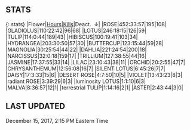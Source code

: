 
## STATS

{:.stats}
|<span class="stat_header">Flower</span>|<span class="stat_header stat_hours"><a href="https://tankpit-flowers.github.io/stats">Hours</a></span>|<span class="stat_header stat_kills"><a href="https://tankpit-flowers.github.io/stats-kills">Kills</a></span>|<span class="stat_header stat_deactivated stat_sorted">Deact. &nbsp;&darr;</span>|
|<span class="red">ROSE</span><span class="awards-container"><span class="awards-sprite a0-3"></span><span class="awards-sprite a1-1"></span><span class="awards-sprite a2-3"></span><span class="awards-sprite a3-2"></span><span class="awards-sprite a4-3"></span><span class="awards-sprite a5-2"></span><span class="awards-sprite a7-1"></span><span class="awards-sprite a8-1"></span></span>|<span class="stat stat_hours">452:33:57</span>|<span class="stat stat_kills">195</span>|<span class="stat stat_deactivated stat_sorted">108</span>|
|<span class="red">GLADIOLUS</span><span class="awards-container"><span class="awards-sprite a0-3"></span><span class="awards-sprite a2-2"></span><span class="awards-sprite a3-1"></span><span class="awards-sprite a5-3"></span></span>|<span class="stat stat_hours">110:22:42</span>|<span class="stat stat_kills">96</span>|<span class="stat stat_deactivated stat_sorted">68</span>|
|<span class="red">LOTUS</span><span class="awards-container"><span class="awards-sprite a0-3"></span><span class="awards-sprite a1-1"></span><span class="awards-sprite a2-2"></span><span class="awards-sprite a3-2"></span><span class="awards-sprite a4-3"></span><span class="awards-sprite a5-2"></span></span>|<span class="stat stat_hours">246:18:15</span>|<span class="stat stat_kills">126</span>|<span class="stat stat_deactivated stat_sorted">59</span>|
|<span class="red">TULIP</span><span class="awards-container"><span class="awards-sprite a0-3"></span><span class="awards-sprite a1-1"></span><span class="awards-sprite a2-1"></span><span class="awards-sprite a3-1"></span><span class="awards-sprite a5-1"></span><span class="awards-sprite a7-1"></span></span>|<span class="stat stat_hours">114:0:44</span>|<span class="stat stat_kills">189</span>|<span class="stat stat_deactivated stat_sorted">43</span>|
|<span class="red">HIBISCUS</span><span class="awards-container"><span class="awards-sprite a0-3"></span><span class="awards-sprite a1-1"></span><span class="awards-sprite a2-1"></span><span class="awards-sprite a3-1"></span><span class="awards-sprite a5-1"></span></span>|<span class="stat stat_hours">100:19:41</span>|<span class="stat stat_kills">103</span>|<span class="stat stat_deactivated stat_sorted">34</span>|
|<span class="red">HYDRANGEA</span><span class="awards-container"><span class="awards-sprite a0-3"></span><span class="awards-sprite a2-1"></span><span class="awards-sprite a3-2"></span><span class="awards-sprite a4-3"></span><span class="awards-sprite a5-3"></span></span>|<span class="stat stat_hours">203:30:50</span>|<span class="stat stat_kills">57</span>|<span class="stat stat_deactivated stat_sorted">30</span>|
|<span class="red">BUTTERCUP</span><span class="awards-container"><span class="awards-sprite a0-3"></span><span class="awards-sprite a2-1"></span><span class="awards-sprite a3-1"></span><span class="awards-sprite a5-2"></span></span>|<span class="stat stat_hours">123:15:44</span>|<span class="stat stat_kills">59</span>|<span class="stat stat_deactivated stat_sorted">28</span>|
|<span class="red">MAGNOLIA</span><span class="awards-container"><span class="awards-sprite a0-3"></span><span class="awards-sprite a2-1"></span><span class="awards-sprite a5-2"></span></span>|<span class="stat stat_hours">30:25:54</span>|<span class="stat stat_kills">44</span>|<span class="stat stat_deactivated stat_sorted">22</span>|
|<span class="red">DAHLIA</span><span class="awards-container"><span class="awards-sprite a0-3"></span><span class="awards-sprite a1-2"></span><span class="awards-sprite a3-2"></span><span class="awards-sprite a5-2"></span></span>|<span class="stat stat_hours">221:24:54</span>|<span class="stat stat_kills">200</span>|<span class="stat stat_deactivated stat_sorted">18</span>|
|<span class="red">NARCISSUS</span><span class="awards-container"><span class="awards-sprite a0-3"></span><span class="awards-sprite a1-1"></span><span class="awards-sprite a5-2"></span></span>|<span class="stat stat_hours">32:0:18</span>|<span class="stat stat_kills">159</span>|<span class="stat stat_deactivated stat_sorted">17</span>|
|<span class="red">TRILLIUM</span><span class="awards-container"><span class="awards-sprite a0-3"></span><span class="awards-sprite a3-1"></span><span class="awards-sprite a4-3"></span><span class="awards-sprite a5-2"></span><span class="awards-sprite a7-1"></span></span>|<span class="stat stat_hours">127:38:55</span>|<span class="stat stat_kills">44</span>|<span class="stat stat_deactivated stat_sorted">16</span>|
|<span class="red">JASMINE</span><span class="awards-container"><span class="awards-sprite a0-3"></span><span class="awards-sprite a5-1"></span></span>|<span class="stat stat_hours">17:37:55</span>|<span class="stat stat_kills">33</span>|<span class="stat stat_deactivated stat_sorted">14</span>|
|<span class="red">LILAC</span><span class="awards-container"><span class="awards-sprite a0-3"></span><span class="awards-sprite a5-2"></span></span>|<span class="stat stat_hours">23:10:43</span>|<span class="stat stat_kills">38</span>|<span class="stat stat_deactivated stat_sorted">11</span>|
|<span class="red">ORCHID</span><span class="awards-container"><span class="awards-sprite a0-3"></span></span>|<span class="stat stat_hours">20:2:55</span>|<span class="stat stat_kills">47</span>|<span class="stat stat_deactivated stat_sorted">7</span>|
|<span class="red">CHRYSANTHEMUM</span><span class="awards-container"><span class="awards-sprite a0-3"></span><span class="awards-sprite a1-1"></span><span class="awards-sprite a5-3"></span><span class="awards-sprite a7-1"></span></span>|<span class="stat stat_hours">12:56:08</span>|<span class="stat stat_kills">16</span>|<span class="stat stat_deactivated stat_sorted">7</span>|
|<span class="orange">SILENT LOTUS</span><span class="awards-container"><span class="awards-sprite a0-3"></span><span class="awards-sprite a5-2"></span></span>|<span class="stat stat_hours">6:45:26</span>|<span class="stat stat_kills">7</span>|<span class="stat stat_deactivated stat_sorted">7</span>|
|<span class="red">DAISY</span><span class="awards-container"><span class="awards-sprite a0-3"></span><span class="awards-sprite a5-2"></span></span>|<span class="stat stat_hours">17:3:33</span>|<span class="stat stat_kills">15</span>|<span class="stat stat_deactivated stat_sorted">6</span>|
|<span class="orange">DESERT ROSE</span><span class="awards-container"><span class="awards-sprite a0-3"></span><span class="awards-sprite a5-3"></span></span>|<span class="stat stat_hours">4:7:50</span>|<span class="stat stat_kills">10</span>|<span class="stat stat_deactivated stat_sorted">5</span>|
|<span class="red">VIOLET</span><span class="awards-container"><span class="awards-sprite a0-3"></span><span class="awards-sprite a5-2"></span></span>|<span class="stat stat_hours">13:43:23</span>|<span class="stat stat_kills">8</span>|<span class="stat stat_deactivated stat_sorted">3</span>|
|<span class="purple">radiant ROSE</span><span class="awards-container"><span class="awards-sprite a0-3"></span><span class="awards-sprite a5-2"></span></span>|<span class="stat stat_hours">3:39:29</span>|<span class="stat stat_kills">6</span>|<span class="stat stat_deactivated stat_sorted">3</span>|
|<span class="purple">luminosity LOTUS</span><span class="awards-container"><span class="awards-sprite a5-1"></span></span>|<span class="stat stat_hours">1:1:10</span>|<span class="stat stat_kills">6</span>|<span class="stat stat_deactivated stat_sorted">3</span>|
|<span class="red">MALVA</span><span class="awards-container"><span class="awards-sprite a0-3"></span><span class="awards-sprite a5-3"></span></span>|<span class="stat stat_hours">8:36:57</span>|<span class="stat stat_kills">12</span>|<span class="stat stat_deactivated stat_sorted">1</span>|
|<span class="purple">terrestrial TULIP</span><span class="awards-container"><span class="awards-sprite a0-1"></span><span class="awards-sprite a5-3"></span></span>|<span class="stat stat_hours">1:14:16</span>|<span class="stat stat_kills">2</span>|<span class="stat stat_deactivated stat_sorted">1</span>|
|<span class="red">ASTER</span><span class="awards-container"><span class="awards-sprite a0-1"></span><span class="awards-sprite a5-1"></span></span>|<span class="stat stat_hours">2:43:44</span>|<span class="stat stat_kills">3</span>|<span class="stat stat_deactivated stat_sorted">0</span>|

## LAST UPDATED

<span class="last_updated">December 15, 2017, 2:15 PM Eastern Time</span>